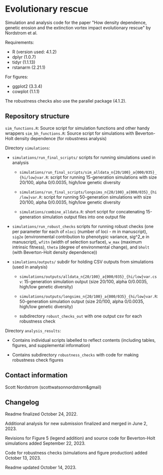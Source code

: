 # Evolutionary rescue 

Simulation and analysis code for the paper "How density dependence, genetic erosion and the extinction vortex impact evolutionary rescue" by Nordstrom et al. 

Requirements:
- R (version used: 4.1.2)
- dplyr (1.0.7)
- tidyr (1.1.13)
- rstanarm (2.21.1)

For figures:
- ggplot2 (3.3.4)
- cowplot (1.1.1)

The robustness checks also use the parallel package (4.1.2).

## Repository structure

`sim_functions.R`: Source script for simulation functions and other handy wrappers
`sim_bh_functions.R`: Source script for simulations with Beverton-Holt density dependence (for robustness analysis)

Directory `simulations`:

* `simulations/run_final_scripts/` scripts for running simulations used in analysis
	
	+ `simulations/run_final_scripts/sim_alldata_n{20/100}_a{000/035}_{hi/low}var.R`: script for running 15-generation simulations with size 20/100, alpha 0/0.0035, high/low genetic diversity
		
	+ `simulations/run_final_scripts/longsims_n{20/100}_a{000/035}_{hi/low}var.R`: script for running 50-generation simulations with size 20/100, alpha 0/0.0035, high/low genetic diversity
		
	+ `simulations/combine_alldata.R`: short script for concatenating 15-generation simulation output files into one output file

* `simulations/run_robust_checks` scripts for running robust checks (one per parameter for each of `nloci` (number of loci - m in manuscript), `sig2e` (environmental contribution to phenotypic variance, sig^2_e in manuscript), `wfitn` (width of selection surface), `w_max` (maximum intrinsic fitness), `theta` (degree of environmental change), and `bholt` (with Beverton-Holt density dependence))
		
* `simulations/outputs/` subdir for holding CSV outputs from simulations (used in analysis)
	
	+ `simulations/outputs/alldata_n{20/100}_a{000/035}_{hi/low}var.csv`: 15-generation simulation output (size 20/100, alpha 0/0.0035, high/low genetic diversity)
		
	+ `simulations/outputs/longsims_n{20/100}_a{000/035}_{hi/low}var.R`: 50-generation simulation output (size 20/100, alpha 0/0.0035, high/low genetic diversity)

	+ subdirectory `robust_checks_out` with one output csv for each robustness check

Directory `analysis_results`:

* Contains individual scripts labelled to reflect contents (including tables, figures, and supplemental information)

* Contains subdirectory `robustness_checks` with code for making robustness check figures

## Contact information

Scott Nordstrom (scottwatsonnordstrom&gmail)

## Changelog

Readme finalized October 24, 2022.

Additional analysis for new submission finalized and merged in June 2, 2023.

Revisions for Figure 5 (legend addition) and source code for Beverton-Holt simulations added September 22, 2023.

Code for robustness checks (simulations and figure production) added October 13, 2023.

Readme updated October 14, 2023.
